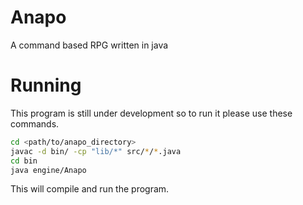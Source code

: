 # Anapo
A command based RPG written in java

# Running
This program is still under development so to run it please use these commands.
```bash
cd <path/to/anapo_directory>
javac -d bin/ -cp "lib/*" src/*/*.java
cd bin
java engine/Anapo
```

This will compile and run the program.
